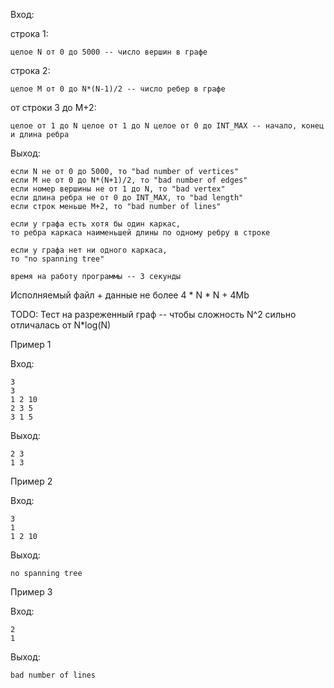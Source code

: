 Вход:

строка 1:
	
    целое N от 0 до 5000 -- число вершин в графе
строка 2:
	
    целое M от 0 до N*(N-1)/2 -- число ребер в графе
от строки 3 до M+2:
	
    целое от 1 до N целое от 1 до N целое от 0 до INT_MAX -- начало, конец и длина ребра

Выход:
	
    если N не от 0 до 5000, то "bad number of vertices"
	если M не от 0 до N*(N+1)/2, то "bad number of edges"
	если номер вершины не от 1 до N, то "bad vertex"
	если длина ребра не от 0 до INT_MAX, то "bad length"
	если строк меньше M+2, то "bad number of lines"

	если у графа есть хотя бы один каркас,
	то ребра каркаса наименьшей длины по одному ребру в строке

	если у графа нет ни одного каркаса,
	то "no spanning tree"

	время на работу программы -- 3 секунды

Исполняемый файл + данные не более 4 * N * N + 4Mb

TODO: Тест на разреженный граф -- чтобы сложность N^2 сильно отличалась от N*log(N)

Пример 1

Вход:

    3
    3
    1 2 10
    2 3 5
    3 1 5
Выход:

    2 3
    1 3

Пример 2

Вход:

    3
    1
    1 2 10
Выход:

    no spanning tree

Пример 3

Вход:

    2
    1
Выход:

    bad number of lines
